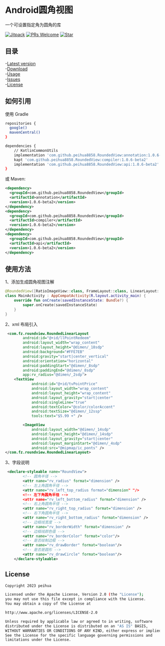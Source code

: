 # Android圆角视图
一个可设置指定角为圆角的库

[![Jitpack](https://jitpack.io/v/peihua8858/RoundedView.svg)](https://github.com/peihua8858)
[![PRs Welcome](https://img.shields.io/badge/PRs-Welcome-brightgreen.svg)](https://github.com/peihua8858)
[![Star](https://img.shields.io/github/stars/peihua8858/RoundedView.svg)](https://github.com/peihua8858/RoundedView)


## 目录
-[Latest version](https://github.com/peihua8858/RoundedView/releases/tag/1.0.6-beta2)<br>
-[Download](#Download)<br>
-[Usage](#Usage)<br>
-[Issues](https://github.com/peihua8858/RoundedView/wiki/%E5%A6%82%E4%BD%95%E6%8F%90Issues%3F)<br>
-[License](#License)<br>


## 如何引用

使用 Gradle

```sh
repositories {
  google()
  mavenCentral()
}

dependencies {
    // KotlinCommonUtils
    implementation 'com.github.peihua8858.RoundedView:annotation:1.0.6-beta2'
    kapt 'com.github.peihua8858.RoundedView:compiler:1.0.6-beta2'
    implementation 'com.github.peihua8858.RoundedView:api:1.0.6-beta2'
}
```

或 Maven:

```xml
<dependency>
  <groupId>com.github.peihua8858.RoundedView</groupId>
  <artifactId>annotation</artifactId>
  <version>1.0.6-beta2</version>
</dependency>
<dependency>
  <groupId>com.github.peihua8858.RoundedView</groupId>
  <artifactId>compiler</artifactId>
  <version>1.0.6-beta2</version>
</dependency>
<dependency>
  <groupId>com.github.peihua8858.RoundedView</groupId>
  <artifactId>api</artifactId>
  <version>1.0.6-beta2</version>
</dependency>
```

## 使用方法

1、添加生成圆角视图注解

```kotlin
@RoundedView([RatioImageView::class, FrameLayout::class, LinearLayout::class, TextView::class, ConstraintLayout::class])
class MainActivity : AppCompatActivity(R.layout.activity_main) {
    override fun onCreate(savedInstanceState: Bundle?) {
        super.onCreate(savedInstanceState)
    }
}
```

2、xml 布局引入
```xml
 <com.fz.roundview.RoundedLinearLayout
        android:id="@+id/llPointRedeem"
        android:layout_width="wrap_content"
        android:layout_height="@dimen/_18sdp"
        android:background="#FFE7EB"
        android:gravity="start|center_vertical"
        android:orientation="horizontal"
        android:paddingStart="@dimen/_8sdp"
        android:paddingEnd="@dimen/_8sdp"
        app:rv_radius="@dimen/_2sdp">
    <TextView
            android:id="@+id/tvPointPrice"
            android:layout_width="wrap_content"
            android:layout_height="wrap_content"
            android:layout_gravity="start|center"
            android:singleLine="true"
            android:textColor="@color/colorAccent"
            android:textSize="@dimen/_12ssp"
            tools:text="$5.99 +" />

        <ImageView
            android:layout_width="@dimen/_14sdp"
            android:layout_height="@dimen/_14sdp"
            android:layout_gravity="start|center"
            android:layout_marginStart="@dimen/_4sdp"
            android:src="@mipmap/ic_ponts" />
</com.fz.roundview.RoundedLinearLayout>
```
3、字段说明
```xml
 <declare-styleable name="RoundView">
        <!-- 圆角半径 -->
        <attr name="rv_radius" format="dimension" />
        <!-- 左上角圆角半径 -->
        <attr name="rv_left_top_radius format="dimension" "/>
        <!-- 左下角圆角半径 -->
        <attr name="rv_left_bottom_radius" format="dimension" />
        <!-- 右上角圆角半径 -->
        <attr name="rv_right_top_radius" format="dimension" />
        <!-- 右下角圆角半径 -->
        <attr name="rv_right_bottom_radius" format="dimension" />
        <!-- 边框线宽度 -->
        <attr name="rv_borderWidth" format="dimension" />
        <!-- 边框线颜色值 -->
        <attr name="rv_borderColor" format="color"/>
        <!-- 是否绘制边框 -->
        <attr name="rv_drawBorder" format="boolean"/>
        <!-- 是否是圆形 -->
        <attr name="rv_drawCircle" format="boolean"/>
    </declare-styleable>
```

## License

```sh
Copyright 2023 peihua

Licensed under the Apache License, Version 2.0 (the "License");
you may not use this file except in compliance with the License.
You may obtain a copy of the License at

http://www.apache.org/licenses/LICENSE-2.0

Unless required by applicable law or agreed to in writing, software
distributed under the License is distributed on an "AS IS" BASIS,
WITHOUT WARRANTIES OR CONDITIONS OF ANY KIND, either express or implied.
See the License for the specific language governing permissions and
limitations under the License.
```
